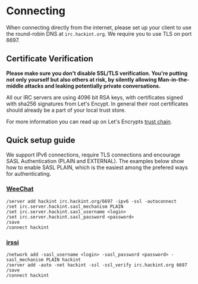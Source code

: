 # Connecting

When connecting directly from the internet, please set up your client to use the round-robin DNS at `irc.hackint.org`. We require you to use TLS on port 6697.

## Certificate Verification

**Please make sure you don't disable SSL/TLS verification. You're putting not only yourself but also others at risk, by silently allowing Man-in-the-middle attacks and leaking potentially private conversations.**

All our IRC servers are using 4096 bit RSA keys, with certificates signed with sha256 signatures from Let's Encypt. In general their root certificates should already be a part of your local trust store. 

For more information you can read up on Let's Encrypts [trust chain](https://letsencrypt.org/certificates/).

## Quick setup guide

We support IPv6 connections, require TLS connections and encourage SASL Authentication (PLAIN and EXTERNAL). The examples below show how to enable SASL PLAIN, which is the easiest among the prefered ways for authenticating.

### [WeeChat](https://weechat.org)
```
/server add hackint irc.hackint.org/6697 -ipv6 -ssl -autoconnect
/set irc.server.hackint.sasl_mechanism PLAIN
/set irc.server.hackint.sasl_username <login>
/set irc.server.hackint.sasl_password <password>
/save
/connect hackint
```

### [irssi](https://irssi.org/)

```
/network add -sasl_username <login> -sasl_password <password> -sasl_mechanism PLAIN hackint
/server add -auto -net hackint -ssl -ssl_verify irc.hackint.org 6697
/save
/connect hackint
```
